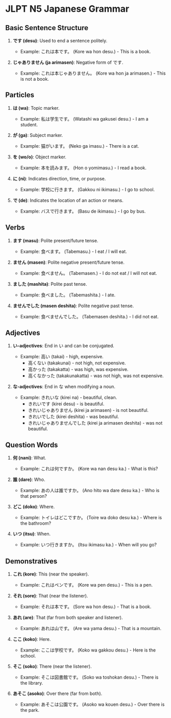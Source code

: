 # JLPT N5 Japanese Grammar

## Basic Sentence Structure
1. **です (desu)**: Used to end a sentence politely.
   - Example: これは本です。 (Kore wa hon desu.) - This is a book.

2. **じゃありません (ja arimasen)**: Negative form of です.
   - Example: これは本じゃありません。 (Kore wa hon ja arimasen.) - This is not a book.

## Particles
1. **は (wa)**: Topic marker.
   - Example: 私は学生です。 (Watashi wa gakusei desu.) - I am a student.

2. **が (ga)**: Subject marker.
   - Example: 猫がいます。 (Neko ga imasu.) - There is a cat.

3. **を (wo/o)**: Object marker.
   - Example: 本を読みます。 (Hon o yomimasu.) - I read a book.

4. **に (ni)**: Indicates direction, time, or purpose.
   - Example: 学校に行きます。 (Gakkou ni ikimasu.) - I go to school.

5. **で (de)**: Indicates the location of an action or means.
   - Example: バスで行きます。 (Basu de ikimasu.) - I go by bus.

## Verbs
1. **ます (masu)**: Polite present/future tense.
   - Example: 食べます。 (Tabemasu.) - I eat / I will eat.

2. **ません (masen)**: Polite negative present/future tense.
   - Example: 食べません。 (Tabemasen.) - I do not eat / I will not eat.

3. **ました (mashita)**: Polite past tense.
   - Example: 食べました。 (Tabemashita.) - I ate.

4. **ませんでした (masen deshita)**: Polite negative past tense.
   - Example: 食べませんでした。 (Tabemasen deshita.) - I did not eat.

## Adjectives
1. **い-adjectives**: End in い and can be conjugated.
   - Example: 高い (takai) - high, expensive.
     - 高くない (takakunai) - not high, not expensive.
     - 高かった (takakatta) - was high, was expensive.
     - 高くなかった (takakunakatta) - was not high, was not expensive.

2. **な-adjectives**: End in な when modifying a noun.
   - Example: きれいな (kirei na) - beautiful, clean.
     - きれいです (kirei desu) - is beautiful.
     - きれいじゃありません (kirei ja arimasen) - is not beautiful.
     - きれいでした (kirei deshita) - was beautiful.
     - きれいじゃありませんでした (kirei ja arimasen deshita) - was not beautiful.

## Question Words
1. **何 (nani)**: What.
   - Example: これは何ですか。 (Kore wa nan desu ka.) - What is this?

2. **誰 (dare)**: Who.
   - Example: あの人は誰ですか。 (Ano hito wa dare desu ka.) - Who is that person?

3. **どこ (doko)**: Where.
   - Example: トイレはどこですか。 (Toire wa doko desu ka.) - Where is the bathroom?

4. **いつ (itsu)**: When.
   - Example: いつ行きますか。 (Itsu ikimasu ka.) - When will you go?

## Demonstratives
1. **これ (kore)**: This (near the speaker).
   - Example: これはペンです。 (Kore wa pen desu.) - This is a pen.

2. **それ (sore)**: That (near the listener).
   - Example: それは本です。 (Sore wa hon desu.) - That is a book.

3. **あれ (are)**: That (far from both speaker and listener).
   - Example: あれは山です。 (Are wa yama desu.) - That is a mountain.

4. **ここ (koko)**: Here.
   - Example: ここは学校です。 (Koko wa gakkou desu.) - Here is the school.

5. **そこ (soko)**: There (near the listener).
   - Example: そこは図書館です。 (Soko wa toshokan desu.) - There is the library.

6. **あそこ (asoko)**: Over there (far from both).
   - Example: あそこは公園です。 (Asoko wa kouen desu.) - Over there is the park.
